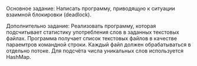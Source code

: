 Основное задание:
Написать программу, приводящую к ситуации взаимной блокировки (deadlock).

Дополнительно задание:
Реализовать программу, которая подсчитывает статистику употребления слов в заданных
текстовых файлах. Программа получает список текстовых файлов в качестве параемтров
командной строки. Каждый файл должен обрабатываться в отдельно потоке. Для
подсчёта числа уникальных слов используется HashMap.
